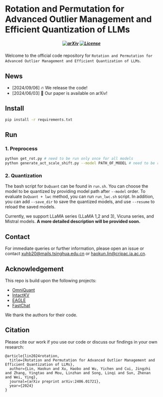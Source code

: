 # Rotation and Permutation for Advanced Outlier Management and Efficient Quantization of LLMs

<h5 align="center">

[![arXiv](https://img.shields.io/badge/DuQuant-2406.01721-b31b1b.svg?logo=arXiv)](https://arxiv.org/abs/2406.01721)
[![License](https://img.shields.io/badge/Code%20License-MIT-yellow)](https://github.com/Hsu1023/DuQuant/blob/main/LICENSE)
 <br>

</h5>

Welcome to the official code repository for `Rotation and Permutation for Advanced Outlier Management and Efficient Quantization of LLMs`.

## News
* [2024/09/06] 🔥 We release the code!
* [2024/06/03] 🚀 Our paper is available on arXiv!

## Install
```bash
pip install -r requirements.txt
```

## Run
### 1. Preprocess
```bash
python get_rot.py # need to be run only once for all models
python generate_act_scale_shift.py --model PATH_OF_MODEL # need to be run only once for each model (path can be hugging-face hub path or relative path)
```

### 2. Quantization
The bash script for `DuQuant` can be found in `run.sh`. You can choose the model to be quantized by providing model path after `--model` order. To evaluate `DuQuant + lwc` method, you can run `run_lwc.sh` script. In addition, you can add `--save_dir` to save the quantized models, and use `--resume` to reload the saved models.

Currently, we support LLaMA series (LLaMA 1,2 and 3), Vicuna series, and Mistral models. **A more detailed description will be provided soon.**

## Contact
For immediate queries or further information, please open an issue or contact <xuhb20@mails.tsinghua.edu.cn> or <haokun.lin@cripac.ia.ac.cn>.

## Acknowledgement
This repo is build upon the following projects:

* [OmniQuant](https://github.com/OpenGVLab/OmniQuant)
* [IntactKV](https://github.com/ruikangliu/IntactKV)
* [EAGLE](https://github.com/SafeAILab/EAGLE)
* [FastChat](https://github.com/lm-sys/FastChat)

We thank the authors for their code.

## Citation
Please cite our work if you use our code or discuss our findings in your own research:
```
@article{lin2024rotation,
  title={Rotation and Permutation for Advanced Outlier Management and Efficient Quantization of LLMs},
  author={Lin, Haokun and Xu, Haobo and Wu, Yichen and Cui, Jingzhi and Zhang, Yingtao and Mou, Linzhan and Song, Linqi and Sun, Zhenan and Wei, Ying},
  journal={arXiv preprint arXiv:2406.01721},
  year={2024}
}